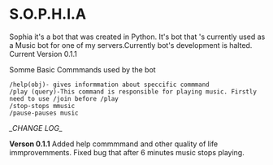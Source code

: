 # S.O.P.H.I.A
Sophia it's a bot that was created in Python. It's bot that 's currently used as a Music bot for one of my servers.Currently bot's development is halted.
Current Version 0.1.1

Somme Basic Commmands used by the bot
```
/help(obj)- gives informmation about speccific commmand
/play (query)-This command is responsible for playing music. Firstly need to use /join before /play
/stop-stops mmusic
/pause-pauses music
```

**_CHANGE LOG*_*

**Verson 0.1.1**
Added help commmmand and other quality of life immprovemments. Fixed bug that after 6 minutes music stops playing.

